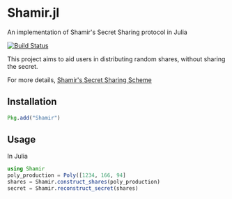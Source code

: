 # Shamir.jl
An implementation of Shamir's Secret Sharing protocol in Julia

[![Build Status](https://travis-ci.com/r0cketr1kky/Shamir.jl.svg?branch=master)](https://travis-ci.com/r0cketr1kky/Shamir.jl)

This project aims to aid users in distributing random shares, without sharing the secret. <br/>

For more details, [Shamir's Secret Sharing Scheme](https://en.wikipedia.org/wiki/Shamir's_Secret_Sharing#Shamir.27s_secret-sharing_scheme)<br/>

## Installation

```julia
Pkg.add("Shamir")
```

## Usage

In Julia

```julia
using Shamir
poly_production = Poly([1234, 166, 94]
shares = Shamir.construct_shares(poly_production)
secret = Shamir.reconstruct_secret(shares)
```
